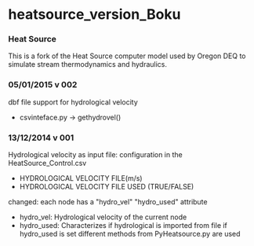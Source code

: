 heatsource_version_Boku
=======================

### Heat Source

This is a fork of the Heat Source computer model used by Oregon DEQ to simulate stream thermodynamics and hydraulics.



### 05/01/2015 v 002
dbf file support for hydrological velocity 
* csvinteface.py -> gethydrovel()

### 13/12/2014 v 001
Hydrological velocity as input file: configuration in the HeatSource_Control.csv
* HYDROLOGICAL VELOCITY FILE(m/s)
* HYDROLOGICAL VELOCITY FILE USED (TRUE/FALSE)

changed: each node has a "hydro_vel" "hydro_used" attribute
* hydro_vel: Hydrological velocity of the current node
* hydro_used: Characterizes if hydrological is imported from file
if hydro_used is set different methods from PyHeatsource.py are used
